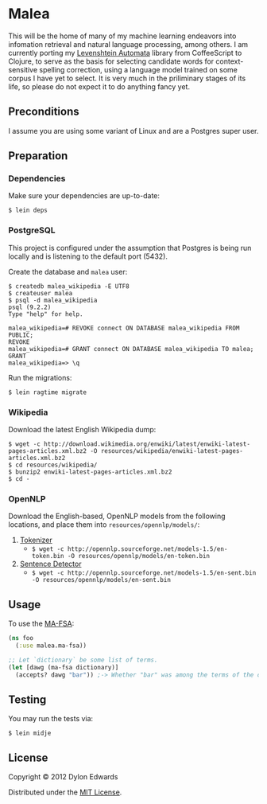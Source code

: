 # Malea

This will be the home of many of my machine learning endeavors into infomation
retrieval and natural language processing, among others.  I am currently porting
my [Levenshtein Automata](levenshtein_automata) library from CoffeeScript to
Clojure, to serve as the basis for selecting candidate words for
context-sensitive spelling correction, using a language model trained on some
corpus I have yet to select.  It is very much in the priliminary stages of its
life, so please do not expect it to do anything fancy yet.

## Preconditions

I assume you are using some variant of Linux and are a Postgres super user.

## Preparation

### Dependencies

Make sure your dependencies are up-to-date:

```
$ lein deps
```

### PostgreSQL

This project is configured under the assumption that Postgres is being run
locally and is listening to the default port (5432).

Create the database and `malea` user:

```
$ createdb malea_wikipedia -E UTF8
$ createuser malea
$ psql -d malea_wikipedia
psql (9.2.2)
Type "help" for help.

malea_wikipedia=# REVOKE connect ON DATABASE malea_wikipedia FROM PUBLIC;
REVOKE
malea_wikipedia=# GRANT connect ON DATABASE malea_wikipedia TO malea;
GRANT
malea_wikipedia=> \q
```

Run the migrations:

```
$ lein ragtime migrate
```

### Wikipedia

Download the latest English Wikipedia dump:

```
$ wget -c http://download.wikimedia.org/enwiki/latest/enwiki-latest-pages-articles.xml.bz2 -O resources/wikipedia/enwiki-latest-pages-articles.xml.bz2
$ cd resources/wikipedia/
$ bunzip2 enwiki-latest-pages-articles.xml.bz2
$ cd -
```

### OpenNLP

Download the English-based, OpenNLP models from the following locations, and
place them into `resources/opennlp/models/`:

1. [Tokenizer](http://opennlp.sourceforge.net/models-1.5/en-token.bin "Trained on opennlp training data.")
	- `$ wget -c http://opennlp.sourceforge.net/models-1.5/en-token.bin -O resources/opennlp/models/en-token.bin`
2. [Sentence Detector](http://opennlp.sourceforge.net/models-1.5/en-sent.bin "Trained on opennlp training data.")
	- `$ wget -c http://opennlp.sourceforge.net/models-1.5/en-sent.bin -O resources/opennlp/models/en-sent.bin`

## Usage

To use the [MA-FSA](malea/blob/master/src/malea/ma_fsa.clj):

```clojure
(ns foo
  (:use malea.ma-fsa))

;; Let `dictionary` be some list of terms.
(let [dawg (ma-fsa dictionary)]
  (accepts? dawg "bar")) ;-> Whether "bar" was among the terms of the dictionary
```

## Testing

You may run the tests via:

```
$ lein midje
```

## License

Copyright © 2012 Dylon Edwards

Distributed under the [MIT License](http://www.opensource.org/licenses/mit-license.php).

